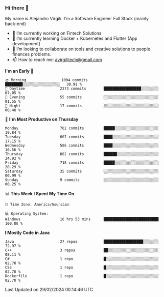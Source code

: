 ### Hi there 👋

My name is Alejandro Virgili. I'm a Software Engineer Full Stack (mainly back-end)


- 🔭 I’m currently working on Fintech Solutions
- 🌱 I’m currently learning Docker + Kubernetes and Flutter (App development)
- 👯 I’m looking to collaborate on tools and creative solutions to people finances problems.
- 📫 How to reach me: avirgilitech@gmail.com
  
<!--START_SECTION:waka-->
**I'm an Early 🐤** 

```text
🌞 Morning                1094 commits        ████████░░░░░░░░░░░░░░░░░   30.91 % 
🌆 Daytime                2373 commits        █████████████████░░░░░░░░   67.05 % 
🌃 Evening                55 commits          ░░░░░░░░░░░░░░░░░░░░░░░░░   01.55 % 
🌙 Night                  17 commits          ░░░░░░░░░░░░░░░░░░░░░░░░░   00.48 % 
```
📅 **I'm Most Productive on Thursday** 

```text
Monday                   702 commits         █████░░░░░░░░░░░░░░░░░░░░   19.84 % 
Tuesday                  607 commits         ████░░░░░░░░░░░░░░░░░░░░░   17.15 % 
Wednesday                586 commits         ████░░░░░░░░░░░░░░░░░░░░░   16.56 % 
Thursday                 882 commits         ██████░░░░░░░░░░░░░░░░░░░   24.92 % 
Friday                   718 commits         █████░░░░░░░░░░░░░░░░░░░░   20.29 % 
Saturday                 35 commits          ░░░░░░░░░░░░░░░░░░░░░░░░░   00.99 % 
Sunday                   9 commits           ░░░░░░░░░░░░░░░░░░░░░░░░░   00.25 % 
```


📊 **This Week I Spent My Time On** 

```text
🕑︎ Time Zone: America/Asuncion

💻 Operating System: 
Windows                  10 hrs 53 mins      █████████████████████████   100.00 % 
```

**I Mostly Code in Java** 

```text
Java                     27 repos            ██████████████████░░░░░░░   72.97 % 
C++                      3 repos             ██░░░░░░░░░░░░░░░░░░░░░░░   08.11 % 
C#                       1 repo              █░░░░░░░░░░░░░░░░░░░░░░░░   02.70 % 
CSS                      1 repo              █░░░░░░░░░░░░░░░░░░░░░░░░   02.70 % 
Dockerfile               1 repo              █░░░░░░░░░░░░░░░░░░░░░░░░   02.70 % 
```




 Last Updated on 29/02/2024 00:14:46 UTC
<!--END_SECTION:waka-->
